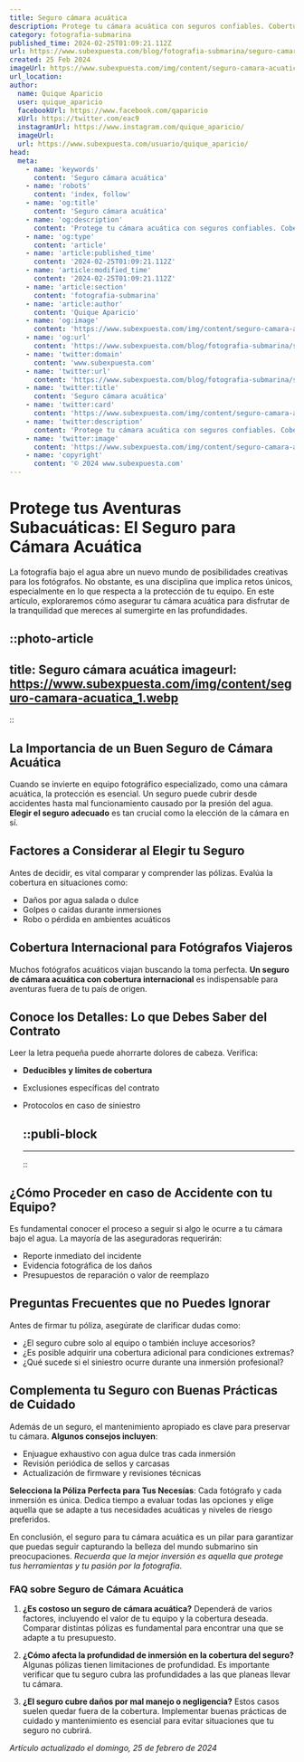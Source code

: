 ```yaml
---
title: Seguro cámara acuática
description: Protege tu cámara acuática con seguros confiables. Cobertura completa contra accidentes y daños. ¡Fotografía submarina segura y tranquila!
category: fotografia-submarina
published_time: 2024-02-25T01:09:21.112Z
url: https://www.subexpuesta.com/blog/fotografia-submarina/seguro-camara-acuatica
created: 25 Feb 2024
imageUrl: https://www.subexpuesta.com/img/content/seguro-camara-acuatica_1.webp
url_location:
author:
  name: Quique Aparicio
  user: quique_aparicio
  facebookUrl: https://www.facebook.com/qaparicio
  xUrl: https://twitter.com/eac9
  instagramUrl: https://www.instagram.com/quique_aparicio/
  imageUrl: 
  url: https://www.subexpuesta.com/usuario/quique_aparicio/
head:
  meta:
    - name: 'keywords'
      content: 'Seguro cámara acuática'
    - name: 'robots'
      content: 'index, follow'
    - name: 'og:title'
      content: 'Seguro cámara acuática'
    - name: 'og:description'
      content: 'Protege tu cámara acuática con seguros confiables. Cobertura completa contra accidentes y daños. ¡Fotografía submarina segura y tranquila!'
    - name: 'og:type'
      content: 'article'
    - name: 'article:published_time'
      content: '2024-02-25T01:09:21.112Z'
    - name: 'article:modified_time'
      content: '2024-02-25T01:09:21.112Z'
    - name: 'article:section'
      content: 'fotografia-submarina'
    - name: 'article:author'
      content: 'Quique Aparicio'
    - name: 'og:image'
      content: 'https://www.subexpuesta.com/img/content/seguro-camara-acuatica_1.webp'
    - name: 'og:url'
      content: 'https://www.subexpuesta.com/blog/fotografia-submarina/seguro-camara-acuatica'
    - name: 'twitter:domain'
      content: 'www.subexpuesta.com'
    - name: 'twitter:url'
      content: 'https://www.subexpuesta.com/blog/fotografia-submarina/seguro-camara-acuatica'
    - name: 'twitter:title'
      content: 'Seguro cámara acuática'
    - name: 'twitter:card'
      content: 'https://www.subexpuesta.com/img/content/seguro-camara-acuatica_1.webp'
    - name: 'twitter:description'
      content: 'Protege tu cámara acuática con seguros confiables. Cobertura completa contra accidentes y daños. ¡Fotografía submarina segura y tranquila!'
    - name: 'twitter:image'
      content: 'https://www.subexpuesta.com/img/content/seguro-camara-acuatica_1.webp'
    - name: 'copyright'
      content: '© 2024 www.subexpuesta.com'
---
```

# Protege tus Aventuras Subacuáticas: El Seguro para Cámara Acuática

La fotografía bajo el agua abre un nuevo mundo de posibilidades creativas para los fotógrafos. No obstante, es una disciplina que implica retos únicos, especialmente en lo que respecta a la protección de tu equipo. En este artículo, exploraremos cómo asegurar tu cámara acuática para disfrutar de la tranquilidad que mereces al sumergirte en las profundidades.


::photo-article
---
title: Seguro cámara acuática
imageurl: https://www.subexpuesta.com/img/content/seguro-camara-acuatica_1.webp
---
::


## La Importancia de un Buen Seguro de Cámara Acuática

Cuando se invierte en equipo fotográfico especializado, como una cámara acuática, la protección es esencial. Un seguro puede cubrir desde accidentes hasta mal funcionamiento causado por la presión del agua. **Elegir el seguro adecuado** es tan crucial como la elección de la cámara en sí. 

## Factores a Considerar al Elegir tu Seguro

Antes de decidir, es vital comparar y comprender las pólizas. Evalúa la cobertura en situaciones como:

- Daños por agua salada o dulce
- Golpes o caídas durante inmersiones
- Robo o pérdida en ambientes acuáticos

## Cobertura Internacional para Fotógrafos Viajeros 

Muchos fotógrafos acuáticos viajan buscando la toma perfecta. **Un seguro de cámara acuática con cobertura internacional** es indispensable para aventuras fuera de tu país de origen.

## Conoce los Detalles: Lo que Debes Saber del Contrato

Leer la letra pequeña puede ahorrarte dolores de cabeza. Verifica:

- **Deducibles y límites de cobertura**
- Exclusiones específicas del contrato
- Protocolos en caso de siniestro


  ::publi-block
  ---
  ---
  ::
  
  
## ¿Cómo Proceder en caso de Accidente con tu Equipo?

Es fundamental conocer el proceso a seguir si algo le ocurre a tu cámara bajo el agua. La mayoría de las aseguradoras requerirán:

- Reporte inmediato del incidente
- Evidencia fotográfica de los daños
- Presupuestos de reparación o valor de reemplazo

## Preguntas Frecuentes que no Puedes Ignorar

Antes de firmar tu póliza, asegúrate de clarificar dudas como:

- ¿El seguro cubre solo al equipo o también incluye accesorios?
- ¿Es posible adquirir una cobertura adicional para condiciones extremas?
- ¿Qué sucede si el siniestro ocurre durante una inmersión profesional?

## Complementa tu Seguro con Buenas Prácticas de Cuidado

Además de un seguro, el mantenimiento apropiado es clave para preservar tu cámara. **Algunos consejos incluyen**:

- Enjuague exhaustivo con agua dulce tras cada inmersión
- Revisión periódica de sellos y carcasas
- Actualización de firmware y revisiones técnicas

**Selecciona la Póliza Perfecta para Tus Necesías**: Cada fotógrafo y cada inmersión es única. Dedica tiempo a evaluar todas las opciones y elige aquella que se adapte a tus necesidades acuáticas y niveles de riesgo preferidos.

En conclusión, el seguro para tu cámara acuática es un pilar para garantizar que puedas seguir capturando la belleza del mundo submarino sin preocupaciones. *Recuerda que la mejor inversión es aquella que protege tus herramientas y tu pasión por la fotografía*.

### FAQ sobre Seguro de Cámara Acuática

1. **¿Es costoso un seguro de cámara acuática?**
   Dependerá de varios factores, incluyendo el valor de tu equipo y la cobertura deseada. Comparar distintas pólizas es fundamental para encontrar una que se adapte a tu presupuesto.

2. **¿Cómo afecta la profundidad de inmersión en la cobertura del seguro?**
   Algunas pólizas tienen limitaciones de profundidad. Es importante verificar que tu seguro cubra las profundidades a las que planeas llevar tu cámara.

3. **¿El seguro cubre daños por mal manejo o negligencia?**
   Estos casos suelen quedar fuera de la cobertura. Implementar buenas prácticas de cuidado y mantenimiento es esencial para evitar situaciones que tu seguro no cubrirá.

_Artículo actualizado el domingo, 25 de febrero de 2024_